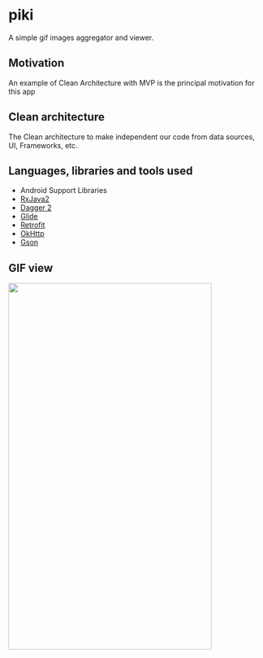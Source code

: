 # piki
A simple gif images aggregator and viewer.

## Motivation

An example of Clean Architecture with MVP is the principal motivation for this app

Clean architecture
------------

The Clean architecture to make independent our code from data sources, UI, Frameworks, etc.

## Languages, libraries and tools used

* Android Support Libraries
* [RxJava2](https://github.com/ReactiveX/RxJava/wiki/What's-different-in-2.0)
* [Dagger 2](https://github.com/google/dagger)
* [Glide](https://github.com/bumptech/glide)
* [Retrofit](http://square.github.io/retrofit/)
* [OkHttp](http://square.github.io/okhttp/)
* [Gson](https://github.com/google/gson)

GIF view
--------
<img src="screenshot.gif" width="400" height="720">

